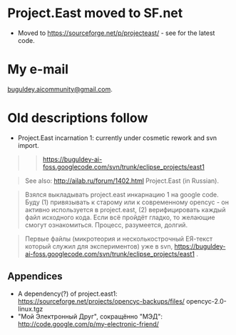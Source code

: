 # Project.East moved to SF.net #

  * Moved to https://sourceforge.net/p/projecteast/ - see for the latest code.

# My e-mail #

buguldey.aicommunity@gmail.com.

# Old descriptions follow #

  * Project.East incarnation 1: currently under cosmetic rework and svn import.
> > https://buguldey-ai-foss.googlecode.com/svn/trunk/eclipse_projects/east1


> See also: http://ailab.ru/forum/1402.html Project.East (in Russian).

> Взялся выкладывать project.east инкарнацию 1 на google code. Буду (1) привязывать к старому или к современному opencyc - он активно используется в project.east, (2) верифицировать каждый файл исходного кода. Если всё пройдёт гладко, то желающие смогут ознакомиться. Процесс, разумеется, долгий.

> Первые файлы (микротеория и несколькострочный ЕЯ-текст который служил для экспериментов) уже в svn, https://buguldey-ai-foss.googlecode.com/svn/trunk/eclipse_projects/east1 .




## Appendices ##

  * A dependency(?) of project.east1: https://sourceforge.net/projects/opencyc-backups/files/ opencyc-2.0-linux.tgz
  * "Мой Электронный Друг", сокращённо "МЭД": http://code.google.com/p/my-electronic-friend/